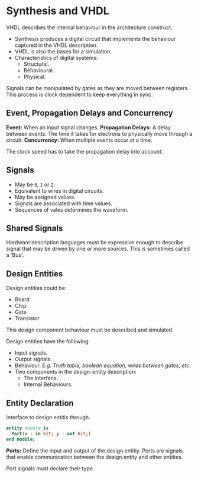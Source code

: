 # Synthesis and VHDL

VHDL describes the internal behaviour in the architecture construct.

- Synthesis produces a digital circuit that implements the behaviour captured in the VHDL description.
- VHDL is also the bases for a simulation.
- Characteristics of digital systems:
  - Structural.
  - Behavioural.
  - Physical.

Signals can be manipulated by gates as they are moved between registers. This process is clock dependent to keep everything in sync.

## Event, Propagation Delays and Concurrency
**Event:** When an input signal changes.
**Propagation Delays:** A delay between events. The time it takes for electrons to physically move through a circuit.
**Concurrency:** When multiple events occur at a time.

The clock speed has to take the propagation delay into account.

## Signals
- May be `0`, `1` or `Z`.
- Equivalent to wires in digital circuits.
- May be assigned values.
- Signals are associated with time values.
- Sequences of vales determines the waveform.

## Shared Signals
Hardware description languages must be expressive enough to describe signal that may be driven by one or more sources. This is sometimes called a 'Bus'.

## Design Entities
Design entities could be:
- Board
- Chip
- Gate
- Transistor

This design component behaviour must be described and simulated.

Design entities have the following:
- Input signals.
- Output signals.
- Behaviour. *E.g. Truth table, boolean equation, wires between gates, etc.*
- Two components in the design-entity description:
  - The Interface.
  - Internal Behaviours.

## Entity Declaration
Interface to design entitis through.

```VHDL
entity module is
  Port(x : in bit; y : out bit;)
end module;
```

**Ports:** Define the input and output of the design entitiy. Ports are signals that enable communication between the design entity and other entities.

Port signals must declare their type.

